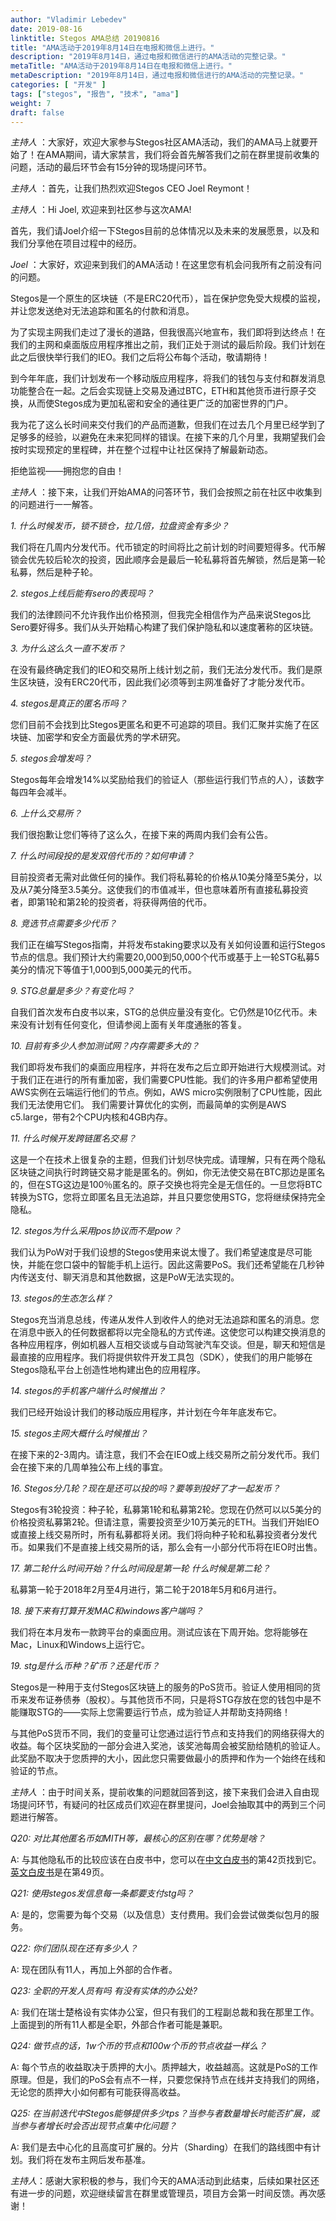 ```yaml
---
author: "Vladimir Lebedev"
date: 2019-08-16
linktitle: Stegos AMA总结 20190816
title: "AMA活动于2019年8月14日在电报和微信上进行。"
description: "2019年8月14日，通过电报和微信进行的AMA活动的完整记录。"
metaTitle: "AMA活动于2019年8月14日在电报和微信上进行。"
metaDescription: "2019年8月14日，通过电报和微信进行的AMA活动的完整记录。"
categories: [ "开发" ]
tags: ["stegos", "报告", "技术", "ama"]
weight: 7
draft: false
---
```


*主持人* ：大家好，欢迎大家参与Stegos社区AMA活动，我们的AMA马上就要开始了！在AMA期间，请大家禁言，我们将会首先解答我们之前在群里提前收集的问题，活动的最后环节会有15分钟的现场提问环节。

*主持人* ：首先，让我们热烈欢迎Stegos CEO Joel Reymont！

*主持人* ：Hi Joel, 欢迎来到社区参与这次AMA!

首先，我们请Joel介绍一下Stegos目前的总体情况以及未来的发展愿景，以及和我们分享他在项目过程中的经历。

*Joel* ：大家好，欢迎来到我们的AMA活动！在这里您有机会问我所有之前没有问的问题。

Stegos是一个原生的区块链（不是ERC20代币），旨在保护您免受大规模的监视，并让您发送绝对无法追踪和匿名的付款和消息。

为了实现主网我们走过了漫长的道路，但我很高兴地宣布，我们即将到达终点！在我们的主网和桌面版应用程序推出之前，我们正处于测试的最后阶段。我们计划在此之后很快举行我们的IEO。我们之后将公布每个活动，敬请期待！

到今年年底，我们计划发布一个移动版应用程序，将我们的钱包与支付和群发消息功能整合在一起。之后会实现链上交易及通过BTC，ETH和其他货币进行原子交换，从而使Stegos成为更加私密和安全的通往更广泛的加密世界的门户。

我为花了这么长时间来交付我们的产品而道歉，但我们在过去几个月里已经学到了足够多的经验，以避免在未来犯同样的错误。在接下来的几个月里，我期望我们会按时实现预定的里程碑，并在整个过程中让社区保持了解最新动态。

拒绝监视——拥抱您的自由！

*主持人* ：接下来，让我们开始AMA的问答环节，我们会按照之前在社区中收集到的问题进行一一解答。

*1. 什么时候发币，锁不锁仓，拉几倍，拉盘资金有多少？*

我们将在几周内分发代币。代币锁定的时间将比之前计划的时间要短得多。代币解锁会优先较后轮次的投资，因此顺序会是最后一轮私募将首先解锁，然后是第一轮私募，然后是种子轮。

*2. stegos上线后能有sero的表现吗？*

我们的法律顾问不允许我作出价格预测，但我完全相信作为产品来说Stegos比Sero要好得多。我们从头开始精心构建了我们保护隐私和以速度著称的区块链。

*3. 为什么这么久一直不发币？*

在没有最终确定我们的IEO和交易所上线计划之前，我们无法分发代币。我们是原生区块链，没有ERC20代币，因此我们必须等到主网准备好了才能分发代币。

*4. stegos是真正的匿名币吗？*

您们目前不会找到比Stegos更匿名和更不可追踪的项目。我们汇聚并实施了在区块链、加密学和安全方面最优秀的学术研究。

*5. stegos会增发吗？*

Stegos每年会增发14%以奖励给我们的验证人（那些运行我们节点的人），该数字每四年会减半。

*6. 上什么交易所？*

我们很抱歉让您们等待了这么久，在接下来的两周内我们会有公告。

*7. 什么时间段投的是发双倍代币的？如何申请？*

目前投资者无需对此做任何的操作。我们将私募轮的价格从10美分降至5美分，以及从7美分降至3.5美分。这使我们的市值减半，但也意味着所有直接私募投资者，即第1轮和第2轮的投资者，将获得两倍的代币。

*8. 竞选节点需要多少代币？*

我们正在编写Stegos指南，并将发布staking要求以及有关如何设置和运行Stegos节点的信息。我们预计大约需要20,000到50,000个代币或基于上一轮STG私募5美分的情况下等值于1,000到5,000美元的代币。

*9. STG总量是多少？有变化吗？*

自我们首次发布白皮书以来，STG的总供应量没有变化。它仍然是10亿代币。未来没有计划有任何变化，但请参阅上面有关年度通胀的答复。

*10. 目前有多少人参加测试网？内存需要多大的？*

我们即将发布我们的桌面应用程序，并将在发布之后立即开始进行大规模测试。对于我们正在进行的所有重加密，我们需要CPU性能。我们的许多用户都希望使用AWS实例在云端运行他们的节点。例如，AWS micro实例限制了CPU性能，因此我们无法使用它们。 我们需要计算优化的实例，而最简单的实例是AWS c5.large，带有2个CPU内核和4GB内存。

*11. 什么时候开发跨链匿名交易？*

这是一个在技术上很复杂的主题，但我们计划尽快完成。请理解，只有在两个隐私区块链之间执行时跨链交易才能是匿名的。例如，你无法使交易在BTC那边是匿名的，但在STG这边是100％匿名的。原子交换也将完全是无信任的。一旦您将BTC转换为STG，您将立即匿名且无法追踪，并且只要您使用STG，您将继续保持完全隐私。

*12. stegos为什么采用pos协议而不是pow？*

我们认为PoW对于我们设想的Stegos使用来说太慢了。我们希望速度是尽可能快，并能在您口袋中的智能手机上运行。因此这需要PoS。我们还希望能在几秒钟内传送支付、聊天消息和其他数据，这是PoW无法实现的。

*13. stegos的生态怎么样？*

Stegos充当消息总线，传递从发件人到收件人的绝对无法追踪和匿名的消息。您在消息中嵌入的任何数据都将以完全隐私的方式传递。这使您可以构建交换消息的各种应用程序，例如机器人互相交谈或与自动驾驶汽车交谈。但是，聊天和短信是最直接的应用程序。我们将提供软件开发工具包（SDK），使我们的用户能够在Stegos隐私平台上创造性地构建出色的应用程序。

*14. stegos的手机客户端什么时候推出？*

我们已经开始设计我们的移动版应用程序，并计划在今年年底发布它。

*15. stegos主网大概什么时候推出？*

在接下来的2-3周内。请注意，我们不会在IEO或上线交易所之前分发代币。我们会在接下来的几周单独公布上线的事宜。

*16. Stegos分几轮？现在是还可以投的吗？要等到投好了才一起发币？*

Stegos有3轮投资：种子轮，私募第1轮和私募第2轮。您现在仍然可以以5美分的价格投资私募第2轮。但请注意，需要投资至少10万美元的ETH。当我们开始IEO或直接上线交易所时，所有私募都将关闭。我们将向种子轮和私募投资者分发代币。如果我们不是直接上线交易所的话，那么会有一小部分代币将在IEO时出售。

*17. 第二轮什么时间开始？什么时间段是第一轮 什么时候是第二轮？*

私募第一轮于2018年2月至4月进行，第二轮于2018年5月和6月进行。

*18. 接下来有打算开发MAC和windows客户端吗？*

我们将在本月发布一款跨平台的桌面应用。测试应该在下周开始。您将能够在Mac，Linux和Windows上运行它。

*19. stg是什么币种？矿币？还是代币？*

Stegos是一种用于支付Stegos区块链上的服务的PoS货币。验证人使用相同的货币来发布证券债券（股权）。与其他货币不同，只是将STG存放在您的钱包中是不能赚取STG的——实际上您需要运行节点，成为验证人并帮助支持网络！

与其他PoS货币不同，我们的变量可让您通过运行节点和支持我们的网络获得大的收益。每个区块奖励的一部分会进入奖池，该奖池每周会被奖励给随机的验证人。此奖励不取决于您质押的大小，因此您只需要做最小的质押和作为一个始终在线和验证的节点。


*主持人* ：由于时间关系，提前收集的问题就回答到这，接下来我们会进入自由现场提问环节，有疑问的社区成员们欢迎在群里提问，Joel会抽取其中的两到三个问题进行解答。

*Q20: 对比其他匿名币如MITH等，最核心的区别在哪？优势是啥？*

A: 与其他隐私币的比较应该在白皮书中，您可以在[中文白皮书](https://stegos.com/docs/stegos-whitepaper-zn.pdf)的第42页找到它。[英文白皮书](https://stegos.com/docs/stegos-whitepaper.pdf)是在第49页。


*Q21: 使用stegos发信息每一条都要支付stg吗？*

A: 是的，您需要为每个交易（以及信息）支付费用。我们会尝试做类似包月的服务。


*Q22: 你们团队现在还有多少人？*

A: 现在团队有11人，再加上外部的合作者。


*Q23: 全职的开发人员有吗 有没有实体的办公处?*

A: 我们在瑞士楚格设有实体办公室，但只有我们的工程副总裁和我在那里工作。上面提到的所有11人都是全职，外部合作者可能是兼职。


*Q24: 做节点的话，1w个币的节点和100w个币的节点收益一样么？*

A: 每个节点的收益取决于质押的大小。质押越大，收益越高。这就是PoS的工作原理。但是，我们的PoS会有点不一样，只要您保持节点在线并支持我们的网络，无论您的质押大小如何都有可能获得高收益。


*Q25: 在当前迭代中Stegos能够提供多少tps？当参与者数量增长时能否扩展，或当参与者增长时会否出现节点集中化问题？*

A: 我们是去中心化的且高度可扩展的。分片（Sharding）在我们的路线图中有计划。我们将在发布主网后发布基准。


*主持人*：感谢大家积极的参与，我们今天的AMA活动到此结束，后续如果社区还有进一步的问题，欢迎继续留言在群里或管理员，项目方会第一时间反馈。再次感谢！
